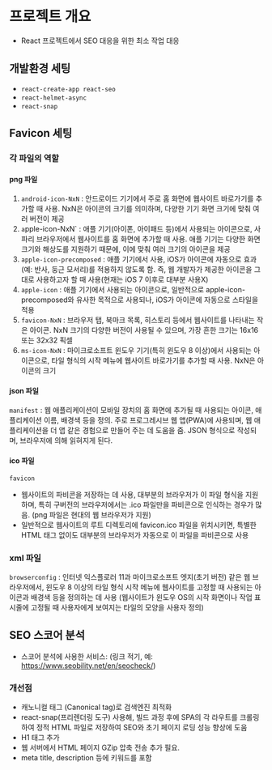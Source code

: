 # 프로젝트 개요

- React 프로젝트에서 SEO 대응을 위한 최소 작업 대응

## 개발환경 세팅

- `react-create-app react-seo`
- `react-helmet-async`
- `react-snap`

## Favicon 세팅

### 각 파일의 역할

#### png 파일

1. `android-icon-NxN` : 안드로이드 기기에서 주로 홈 화면에 웹사이트 바로가기를 추가할 때 사용. NxN은 아이콘의 크기를 의미하며, 다양한 기기 화면 크기에 맞춰 여러 버전이 제공
2. `a`pple-icon-NxN` : 애플 기기(아이폰, 아이패드 등)에서 사용되는 아이콘으로, 사파리 브라우저에서 웹사이트를 홈 화면에 추가할 때 사용. 애플 기기는 다양한 화면 크기와 해상도를 지원하기 때문에, 이에 맞춰 여러 크기의 아이콘을 제공
3. `apple-icon-precomposed` : 애플 기기에서 사용, iOS가 아이콘에 자동으로 효과(예: 반사, 둥근 모서리)를 적용하지 않도록 함. 즉, 웹 개발자가 제공한 아이콘을 그대로 사용하고자 할 때 사용(현재는 iOS 7 이후로 대부분 사용X)
4. `apple-icon` : 애플 기기에서 사용되는 아이콘으로, 일반적으로 apple-icon-precomposed와 유사한 목적으로 사용되나, iOS가 아이콘에 자동으로 스타일을 적용
5. `favicon-NxN` : 브라우저 탭, 북마크 목록, 히스토리 등에서 웹사이트를 나타내는 작은 아이콘. NxN 크기의 다양한 버전이 사용될 수 있으며, 가장 흔한 크기는 16x16 또는 32x32 픽셀
6. `ms-icon-NxN` : 마이크로소프트 윈도우 기기(특히 윈도우 8 이상)에서 사용되는 아이콘으로, 타일 형식의 시작 메뉴에 웹사이트 바로가기를 추가할 때 사용. NxN은 아이콘의 크기

#### json 파일

`manifest` : 웹 애플리케이션이 모바일 장치의 홈 화면에 추가될 때 사용되는 아이콘, 애플리케이션 이름, 배경색 등을 정의. 주로 프로그레시브 웹 앱(PWA)에 사용되며, 웹 애플리케이션을 더 앱 같은 경험으로 만들어 주는 데 도움을 줌. JSON 형식으로 작성되며, 브라우저에 의해 읽혀지게 된다.

#### ico 파일

`favicon`

- 웹사이트의 파비콘을 저장하는 데 사용, 대부분의 브라우저가 이 파일 형식을 지원하며, 특히 구버전의 브라우저에서는 .ico 파일만을 파비콘으로 인식하는 경우가 많음. (png 파일은 현대의 웹 브라우저가 지원)
- 일반적으로 웹사이트의 루트 디렉토리에 favicon.ico 파일을 위치시키면, 특별한 HTML 태그 없이도 대부분의 브라우저가 자동으로 이 파일을 파비콘으로 사용

### xml 파일

`browserconfig` : 인터넷 익스플로러 11과 마이크로소프트 엣지(초기 버전) 같은 웹 브라우저에서, 윈도우 8 이상의 타일 형식 시작 메뉴에 웹사이트를 고정할 때 사용되는 아이콘과 배경색 등을 정의하는 데 사용 (웹사이트가 윈도우 OS의 시작 화면이나 작업 표시줄에 고정될 때 사용자에게 보여지는 타일의 모양을 사용자 정의)

## SEO 스코어 분석

- 스코어 분석에 사용한 서비스: (링크 적기, 예: https://www.seobility.net/en/seocheck/)

### 개선점

- 캐노니컬 태그 (Canonical tag)로 검색엔진 최적화
- react-snap(프리렌더링 도구) 사용해, 빌드 과정 후에 SPA의 각 라우트를 크롤링하여 정적 HTML 파일로 저장하여 SEO와 초기 페이지 로딩 성능 향상에 도움
- H1 태그 추가
- 웹 서버에서 HTML 페이지 GZip 압축 전송 추가 필요.
- meta title, description 등에 키워드를 포함
